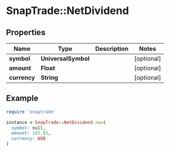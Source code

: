 # SnapTrade::NetDividend

## Properties

| Name | Type | Description | Notes |
| ---- | ---- | ----------- | ----- |
| **symbol** | **UniversalSymbol** |  | [optional] |
| **amount** | **Float** |  | [optional] |
| **currency** | **String** |  | [optional] |

## Example

```ruby
require 'snaptrade'

instance = SnapTrade::NetDividend.new(
  symbol: null,
  amount: 165.05,
  currency: USD
)
```

